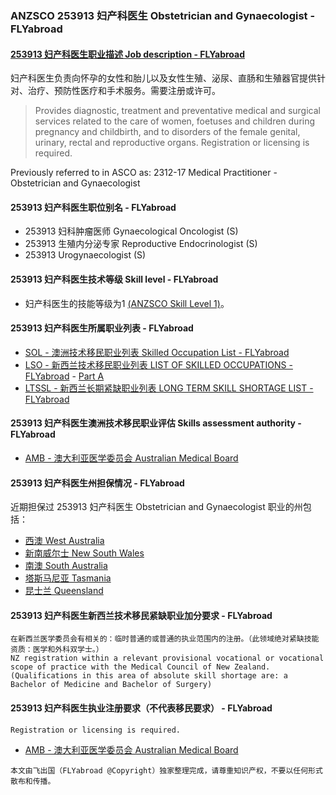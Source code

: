 ### ANZSCO 253913 妇产科医生 Obstetrician and Gynaecologist - FLYabroad ###

####  [253913 妇产科医生职业描述 Job description - FLYabroad](http://www.flyabroadvisa.com/anzsco/2539.html#253913)

妇产科医生负责向怀孕的女性和胎儿以及女性生殖、泌尿、直肠和生殖器官提供针对、治疗、预防性医疗和手术服务。需要注册或许可。

> Provides diagnostic, treatment and preventative medical and surgical services related to the care of women, foetuses and children during pregnancy and childbirth, and to disorders of the female genital, urinary, rectal and reproductive organs. Registration or licensing is required.

Previously referred to in ASCO as:
2312-17 Medical Practitioner - Obstetrician and Gynaecologist

#### 253913 妇产科医生职位别名 - FLYabroad
 
- 253913 妇科肿瘤医师 Gynaecological Oncologist (S)
- 253913 生殖内分泌专家 Reproductive Endocrinologist (S)
- 253913 Urogynaecologist (S)

#### 253913 妇产科医生技术等级 Skill level - FLYabroad

- 妇产科医生的技能等级为1 [(ANZSCO Skill Level 1)](http://www.flyabroadvisa.com/anzsco/)。

#### 253913 妇产科医生所属职业列表 - FLYabroad

- [SOL - 澳洲技术移民职业列表 Skilled Occupation List - FLYabroad](http://www.flyabroadvisa.com/sol/)
- [LSO - 新西兰技术移民职业列表 LIST OF SKILLED OCCUPATIONS - FLYabroad](http://nz.flyabroadvisa.com/lso/) - [Part A](parta)
- [LTSSL - 新西兰长期紧缺职业列表 LONG TERM SKILL SHORTAGE LIST - FLYabroad](http://nz.flyabroadvisa.com/work-residence/ltssl.html)

#### 253913 妇产科医生澳洲技术移民职业评估 Skills assessment authority - FLYabroad

- [AMB - 澳大利亚医学委员会 Australian Medical Board](http://www.medicalboard.gov.au/)

#### 253913 妇产科医生州担保情况 - FLYabroad

近期担保过 253913 妇产科医生 Obstetrician and Gynaecologist 职业的州包括：

- [西澳 West Australia](http://www.flyabroadvisa.com/zdb/wa.html)
- [新南威尔士 New South Wales](http://www.flyabroadvisa.com/zdb/nsw.html)
- [南澳 South Australia](http://www.flyabroadvisa.com/zdb/sa.html)
- [塔斯马尼亚 Tasmania](http://www.flyabroadvisa.com/zdb/tas.html)
- [昆士兰 Queensland](http://www.flyabroadvisa.com/zdb/qld.html)

#### 253913 妇产科医生新西兰技术移民紧缺职业加分要求 - FLYabroad

    在新西兰医学委员会有相关的：临时普通的或普通的执业范围内的注册。（此领域绝对紧缺技能资质：医学和外科双学士。）
    NZ registration within a relevant provisional vocational or vocational scope of practice with the Medical Council of New Zealand.(Qualifications in this area of absolute skill shortage are: a 
    Bachelor of Medicine and Bachelor of Surgery) 

#### 253913 妇产科医生执业注册要求（不代表移民要求） - FLYabroad

    Registration or licensing is required.

- [AMB - 澳大利亚医学委员会 Australian Medical Board](http://www.medicalboard.gov.au/)

`本文由飞出国（FLYabroad @Copyright）独家整理完成，请尊重知识产权，不要以任何形式散布和传播。`